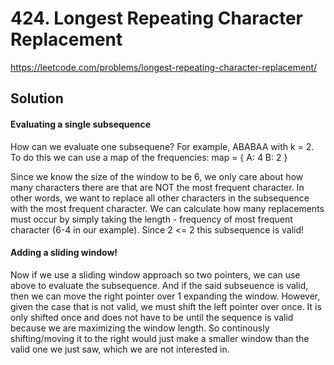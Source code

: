 # 424. Longest Repeating Character Replacement

https://leetcode.com/problems/longest-repeating-character-replacement/

## Solution

#### Evaluating a single subsequence

How can we evaluate one subsequene? For example, ABABAA with k = 2. To do this we can use a map of the frequencies:
map = {
A: 4
B: 2
}

Since we know the size of the window to be 6, we only care about how many characters there are that are NOT the most frequent character. In other words, we want to replace all other characters in the subsequence with the most frequent character. We can calculate how many replacements must occur by simply taking the length - frequency of most frequent character (6-4 in our example). Since 2 <= 2 this subsequence is valid!

#### Adding a sliding window!

Now if we use a sliding window approach so two pointers, we can use above to evaluate the subsequence. And if the said subseuence is valid, then we can move the right pointer over 1 expanding the window. However, given the case that is not valid, we must shift the left pointer over once. It is only shifted once and does not have to be until the sequence is valid because we are maximizing the window length. So continously shifting/moving it to the right would just make a smaller window than the valid one we just saw, which we are not interested in.
